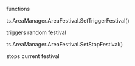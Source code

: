 functions

ts.AreaManager.AreaFestival.SetTriggerFestival()

triggers random festival

ts.AreaManager.AreaFestival.SetStopFestival()

stops current festival